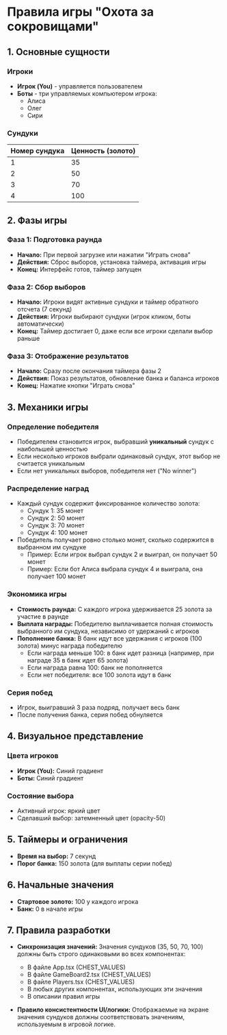 # Правила игры "Охота за сокровищами"

## 1. Основные сущности

### Игроки
- **Игрок (You)** - управляется пользователем
- **Боты** - три управляемых компьютером игрока:
  - Алиса
  - Олег
  - Сири

### Сундуки
| Номер сундука | Ценность (золото) |
|---------------|-------------------|
| 1             | 35                |
| 2             | 50                |
| 3             | 70                |
| 4             | 100               |

## 2. Фазы игры

### Фаза 1: Подготовка раунда
- **Начало:** При первой загрузке или нажатии "Играть снова"
- **Действия:** Сброс выборов, установка таймера, активация игры
- **Конец:** Интерфейс готов, таймер запущен

### Фаза 2: Сбор выборов
- **Начало:** Игроки видят активные сундуки и таймер обратного отсчета (7 секунд)
- **Действия:** Игроки выбирают сундуки (игрок кликом, боты автоматически)
- **Конец:** Таймер достигает 0, даже если все игроки сделали выбор раньше

### Фаза 3: Отображение результатов
- **Начало:** Сразу после окончания таймера фазы 2
- **Действия:** Показ результатов, обновление банка и баланса игроков
- **Конец:** Нажатие кнопки "Играть снова"

## 3. Механики игры

### Определение победителя
- Победителем становится игрок, выбравший **уникальный** сундук с наибольшей ценностью
- Если несколько игроков выбрали одинаковый сундук, этот выбор не считается уникальным
- Если нет уникальных выборов, победителя нет ("No winner")

### Распределение наград
- Каждый сундук содержит фиксированное количество золота:
  - Сундук 1: 35 монет
  - Сундук 2: 50 монет
  - Сундук 3: 70 монет
  - Сундук 4: 100 монет
- Победитель получает ровно столько монет, сколько содержится в выбранном им сундуке
  - Пример: Если игрок выбрал сундук 2 и выиграл, он получает 50 монет
  - Пример: Если бот Алиса выбрала сундук 4 и выиграла, она получает 100 монет

### Экономика игры
- **Стоимость раунда:** С каждого игрока удерживается 25 золота за участие в раунде
- **Выплата награды:** Победителю выплачивается полная стоимость выбранного им сундука, независимо от удержаний с игроков
- **Пополнение банка:** В банк идут все удержания с игроков (100 золота) минус награда победителю
  - Если награда меньше 100: в банк идет разница (например, при награде 35 в банк идет 65 золота)
  - Если награда равна 100: банк не пополняется
  - Если нет победителя: все 100 золота идут в банк

### Серия побед
- Игрок, выигравший 3 раза подряд, получает весь банк
- После получения банка, серия побед обнуляется

## 4. Визуальное представление

### Цвета игроков
- **Игрок (You):** Синий градиент
- **Боты:** Синий градиент

### Состояние выбора
- Активный игрок: яркий цвет
- Сделавший выбор: затемненный цвет (opacity-50)

## 5. Таймеры и ограничения
- **Время на выбор:** 7 секунд
- **Порог банка:** 150 золота (для выплаты серии побед)

## 6. Начальные значения
- **Стартовое золото:** 100 у каждого игрока
- **Банк:** 0 в начале игры

## 7. Правила разработки
- **Синхронизация значений:** Значения сундуков (35, 50, 70, 100) должны быть строго одинаковыми во всех компонентах:
  - В файле App.tsx (CHEST_VALUES)
  - В файле GameBoard2.tsx (CHEST_VALUES)
  - В файле Players.tsx (CHEST_VALUES)
  - В любых других компонентах, использующих эти значения
  - В описании правил игры

- **Правило консистентности UI/логики:** Отображаемые на экране значения сундуков должны соответствовать значениям, используемым в игровой логике. 